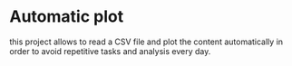 # Automatic plot
this project allows to read a CSV file and plot the content automatically in order to avoid repetitive tasks and analysis every day.
